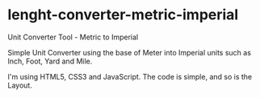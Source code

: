 # lenght-converter-metric-imperial
 Unit Converter Tool - Metric to Imperial
 
 Simple Unit Converter using the base of Meter into Imperial units such as Inch, Foot, Yard and Mile.
 
 I'm using HTML5, CSS3 and JavaScript. The code is simple, and so is the Layout.
